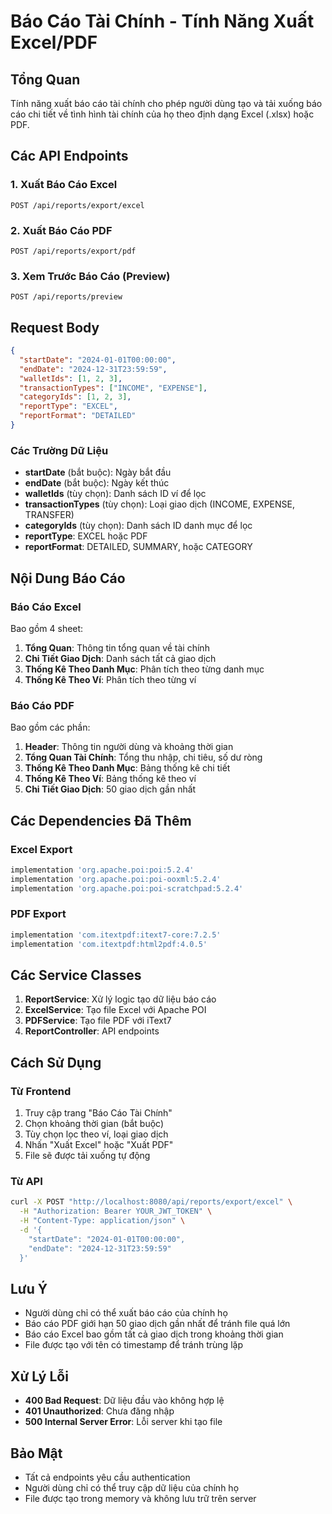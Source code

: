 # Báo Cáo Tài Chính - Tính Năng Xuất Excel/PDF

## Tổng Quan

Tính năng xuất báo cáo tài chính cho phép người dùng tạo và tải xuống báo cáo chi tiết về tình hình tài chính của họ theo định dạng Excel (.xlsx) hoặc PDF.

## Các API Endpoints

### 1. Xuất Báo Cáo Excel
```
POST /api/reports/export/excel
```

### 2. Xuất Báo Cáo PDF
```
POST /api/reports/export/pdf
```

### 3. Xem Trước Báo Cáo (Preview)
```
POST /api/reports/preview
```

## Request Body

```json
{
  "startDate": "2024-01-01T00:00:00",
  "endDate": "2024-12-31T23:59:59",
  "walletIds": [1, 2, 3],
  "transactionTypes": ["INCOME", "EXPENSE"],
  "categoryIds": [1, 2, 3],
  "reportType": "EXCEL",
  "reportFormat": "DETAILED"
}
```

### Các Trường Dữ Liệu

- **startDate** (bắt buộc): Ngày bắt đầu
- **endDate** (bắt buộc): Ngày kết thúc
- **walletIds** (tùy chọn): Danh sách ID ví để lọc
- **transactionTypes** (tùy chọn): Loại giao dịch (INCOME, EXPENSE, TRANSFER)
- **categoryIds** (tùy chọn): Danh sách ID danh mục để lọc
- **reportType**: EXCEL hoặc PDF
- **reportFormat**: DETAILED, SUMMARY, hoặc CATEGORY

## Nội Dung Báo Cáo

### Báo Cáo Excel
Bao gồm 4 sheet:
1. **Tổng Quan**: Thông tin tổng quan về tài chính
2. **Chi Tiết Giao Dịch**: Danh sách tất cả giao dịch
3. **Thống Kê Theo Danh Mục**: Phân tích theo từng danh mục
4. **Thống Kê Theo Ví**: Phân tích theo từng ví

### Báo Cáo PDF
Bao gồm các phần:
1. **Header**: Thông tin người dùng và khoảng thời gian
2. **Tổng Quan Tài Chính**: Tổng thu nhập, chi tiêu, số dư ròng
3. **Thống Kê Theo Danh Mục**: Bảng thống kê chi tiết
4. **Thống Kê Theo Ví**: Bảng thống kê theo ví
5. **Chi Tiết Giao Dịch**: 50 giao dịch gần nhất

## Các Dependencies Đã Thêm

### Excel Export
```gradle
implementation 'org.apache.poi:poi:5.2.4'
implementation 'org.apache.poi:poi-ooxml:5.2.4'
implementation 'org.apache.poi:poi-scratchpad:5.2.4'
```

### PDF Export
```gradle
implementation 'com.itextpdf:itext7-core:7.2.5'
implementation 'com.itextpdf:html2pdf:4.0.5'
```

## Các Service Classes

1. **ReportService**: Xử lý logic tạo dữ liệu báo cáo
2. **ExcelService**: Tạo file Excel với Apache POI
3. **PDFService**: Tạo file PDF với iText7
4. **ReportController**: API endpoints

## Cách Sử Dụng

### Từ Frontend
1. Truy cập trang "Báo Cáo Tài Chính"
2. Chọn khoảng thời gian (bắt buộc)
3. Tùy chọn lọc theo ví, loại giao dịch
4. Nhấn "Xuất Excel" hoặc "Xuất PDF"
5. File sẽ được tải xuống tự động

### Từ API
```bash
curl -X POST "http://localhost:8080/api/reports/export/excel" \
  -H "Authorization: Bearer YOUR_JWT_TOKEN" \
  -H "Content-Type: application/json" \
  -d '{
    "startDate": "2024-01-01T00:00:00",
    "endDate": "2024-12-31T23:59:59"
  }'
```

## Lưu Ý

- Người dùng chỉ có thể xuất báo cáo của chính họ
- Báo cáo PDF giới hạn 50 giao dịch gần nhất để tránh file quá lớn
- Báo cáo Excel bao gồm tất cả giao dịch trong khoảng thời gian
- File được tạo với tên có timestamp để tránh trùng lặp

## Xử Lý Lỗi

- **400 Bad Request**: Dữ liệu đầu vào không hợp lệ
- **401 Unauthorized**: Chưa đăng nhập
- **500 Internal Server Error**: Lỗi server khi tạo file

## Bảo Mật

- Tất cả endpoints yêu cầu authentication
- Người dùng chỉ có thể truy cập dữ liệu của chính họ
- File được tạo trong memory và không lưu trữ trên server
